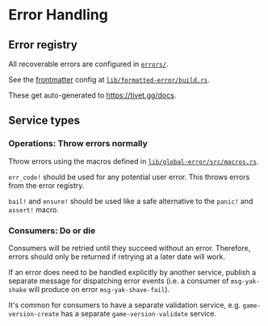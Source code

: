 # Error Handling

## Error registry

All recoverable errors are configured in [`errors/`](../../../errors).

See the [frontmatter](https://jekyllrb.com/docs/front-matter/) config at
[`lib/formatted-error/build.rs`](../../../lib/formatted-error/build.rs).

These get auto-generated to https://tivet.gg/docs.

## Service types

### Operations: Throw errors normally

Throw errors using the macros defined in
[`lib/global-error/src/macros.rs`](../../../lib/global-error/src/macros.rs).

`err_code!` should be used for any potential user error. This throws errors from the error registry.

`bail!` and `ensure!` should be used like a safe alternative to the `panic!` and `assert!` macro.

### Consumers: Do or die

Consumers will be retried until they succeed without an error. Therefore, errors should only be returned if
retrying at a later date will work.

If an error does need to be handled explicitly by another service, publish a separate message for dispatching
error events (i.e. a consumer of `msg-yak-shake` will produce on error `msg-yak-shave-fail`).

It's common for consumers to have a separate validation service, e.g. `game-version-create` has a separate
`game-version-validate` service.
